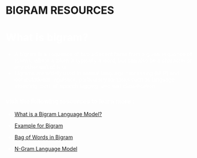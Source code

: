 <h1>

 **BIGRAM RESOURCES**

</h1>

<span style="color:white">
<h1> What is bigram?</h1>



<span style="color:white">

* A bigram is a sequence of two adjacent items from a given sequence of tokens, where a token is typically a word, but can also be a character or any other unit of text.
*  Bigrams are widely used in natural language processing (NLP) and computational linguistics, particularly for tasks such as language modeling, part-of-speech tagging, and text classification


<h3> visit the following resources to learn more :</h3>





* [What is a Bigram Language Model?](https://www.educative.io/answers/what-is-a-bigram-language-model)

* [Example for Bigram](https://docs.informatica.com/data-quality-and-governance/informatica-data-quality/10-4-0/developer-transformation-guide/comparison-transformation/field-matching-strategies/bigram.html)

* [Bag of Words in Bigram](https://www.youtube.com/watch?v=ThHoY2g3NEU)
*  [N-Gram Language Model](https://www.youtube.com/watch?v=zz1CFBS4NaY)
  